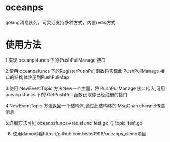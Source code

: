 # oceanps
golang消息队列，可灵活支持多种方式，内置redis方式

# 使用方法
1.实现 oceanpsfuncs 下的 PushPullManage 接口

2.使用 oceanpsfuncs 下的RegisterPushPull函数将实现此 PushPullManage 接口的结构体注册到PushPullMap

3.使用 NewEventTopic 方法New一个主题，将 PushPullManage 接口传入,可用 oceanpsfuncs 下的 GetPushPull 函数获取你已经注册的接口

4.NewEventTopic 方法返回一个结构体,通过此结构体的 MsgChan channel传递消息

5.详细方法可见 oceanpsfuncs->redisfunc_test.go 与 topic_test.go

6. 使用damo可看https://github.com/xsbs1996/oceanps_demo项目
